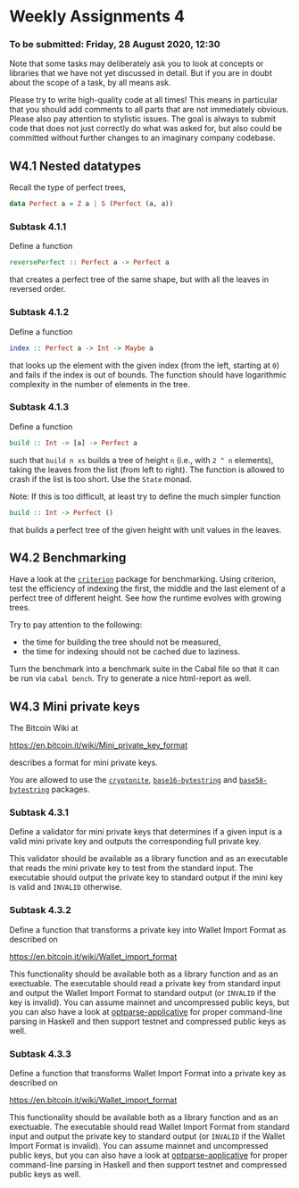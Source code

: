 
# Weekly Assignments 4

### To be submitted: Friday, 28 August 2020, 12:30

Note that some tasks may deliberately ask you to look at concepts or libraries
that we have not yet discussed in detail. But if you are in doubt about the
scope of a task, by all means ask.

Please try to write high-quality code at all times!
This means in particular that you should add comments to all parts
that are not immediately obvious. Please also pay attention to
stylistic issues. The goal is always to submit code that does not
just correctly do what was asked for, but also could be committed
without further changes to an imaginary company codebase.

## W4.1 Nested datatypes

Recall the type of perfect trees,
```haskell
data Perfect a = Z a | S (Perfect (a, a))
```

### Subtask 4.1.1

Define a function
```haskell
reversePerfect :: Perfect a -> Perfect a
```
that creates a perfect tree of the same shape, but with
all the leaves in reversed order.

### Subtask 4.1.2

Define a function
```haskell
index :: Perfect a -> Int -> Maybe a
```
that looks up the element with the given index (from the left,
starting at `0`) and fails if the index is out of bounds.
The function should have logarithmic complexity in the number
of elements in the tree.

### Subtask 4.1.3

Define a function
```haskell
build :: Int -> [a] -> Perfect a
```
such that `build n xs` builds a tree of height `n` (i.e., with
`2 ^ n` elements), taking the leaves from the list (from left
to right). The function is allowed to crash if the list is too
short. Use the `State` monad.

Note: If this is too difficult, at least try to define the
much simpler function
```haskell
build :: Int -> Perfect ()
```
that builds a perfect tree of the given height with unit values
in the leaves.

## W4.2 Benchmarking

Have a look at the [`criterion`](https://hackage.haskell.org/package/criterion)
package for benchmarking.
Using criterion, test the efficiency of indexing the first,
the middle and the last element of a perfect tree of different
height. See how the runtime evolves with growing trees.

Try to pay attention to the following:

- the time for building the tree should not be measured,
- the time for indexing should not be cached due to laziness.

Turn the benchmark into a benchmark suite in the Cabal file
so that it can be run via `cabal bench`.
Try to generate a nice html-report as well.

## W4.3 Mini private keys

The Bitcoin Wiki at

  https://en.bitcoin.it/wiki/Mini_private_key_format

describes a format for mini private keys.

You are allowed to use the
[`cryptonite`](https://hackage.haskell.org/package/cryptonite),
[`base16-bytestring`](https://hackage.haskell.org/package/base16-bytestring) and
[`base58-bytestring`](https://hackage.haskell.org/package/base58-bytestring) packages.

### Subtask 4.3.1

Define a validator for mini private keys that determines
if a given input is a valid mini private key and outputs
the corresponding full private key.

This validator should be available as a library function
and as an executable that reads the
mini private key to test from the standard input.
The executable should output the private key to standard output
if the mini key is valid and `INVALID` otherwise.

### Subtask 4.3.2

Define a function that transforms a private key into
Wallet Import Format as described on

  https://en.bitcoin.it/wiki/Wallet_import_format

This functionality
should be available both as a library function and as an
exectuable.
The executable should read a private key from standard input
and output the Wallet Import Format to standard output
(or `INVALID` if the key is invalid).
You can assume mainnet and uncompressed public keys,
but you can also have a look at
[optparse-applicative](https://hackage.haskell.org/package/optparse-applicative)
for proper command-line parsing in Haskell and then
support testnet and compressed public keys as well.

### Subtask 4.3.3

Define a function that transforms Wallet Import Format into a private key as described on

  https://en.bitcoin.it/wiki/Wallet_import_format

This functionality
should be available both as a library function and as an
exectuable.
The executable should read Wallet Import Format from standard input
and output the private key to standard output
(or `INVALID` if the Wallet Import Format is invalid).
You can assume mainnet and uncompressed public keys,
but you can also have a look at
[optparse-applicative](https://hackage.haskell.org/package/optparse-applicative)
for proper command-line parsing in Haskell and then
support testnet and compressed public keys as well.
